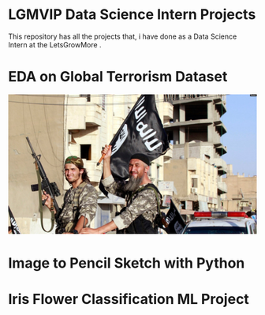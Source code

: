 # LGMVIP Data Science Intern Projects 
This repository has all the projects that, i have done as a Data Science Intern at the LetsGrowMore . 

# EDA on Global Terrorism Dataset
![Image Alt Text](https://github.com/GayasuddinMohd/Exploratory-Data-Analysis-on-Terrorism/blob/main/Terrorism%20Image.jpg?raw=true)

# Image to Pencil Sketch with Python


# Iris Flower Classification ML Project

